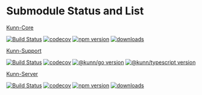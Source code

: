 # Submodule Status and List

[Kunn-Core](https://github.com/SudoDotDog/Kunn-Core)

[![Build Status](https://travis-ci.com/SudoDotDog/Kunn-Core.svg?branch=master)](https://travis-ci.com/SudoDotDog/Kunn-Core)
[![codecov](https://codecov.io/gh/SudoDotDog/Kunn-Core/branch/master/graph/badge.svg)](https://codecov.io/gh/SudoDotDog/Kunn-Core)
[![npm version](https://badge.fury.io/js/%40kunn%2Fcore.svg)](https://www.npmjs.com/package/@kunn/core)
[![downloads](https://img.shields.io/npm/dm/@kunn/core.svg)](https://www.npmjs.com/package/@kunn/core)

[Kunn-Support](https://github.com/SudoDotDog/Kunn-Support)

[![Build Status](https://travis-ci.com/SudoDotDog/Kunn-Support.svg?branch=master)](https://travis-ci.com/SudoDotDog/Kunn-Support)
[![codecov](https://codecov.io/gh/SudoDotDog/Kunn-Support/branch/master/graph/badge.svg)](https://codecov.io/gh/SudoDotDog/Kunn-Support)
[![@kunn/go version](https://img.shields.io/npm/v/@kunn/go.svg?color=%2300ADD8&label=%40kunn%2Fgo&style=popout)](https://www.npmjs.com/package/@kunn/go)
[![@kunn/typescript version](https://img.shields.io/npm/v/@kunn/typescript.svg?color=%23007ACC&label=%40kunn%2Ftypescript&style=popout)](https://www.npmjs.com/package/@kunn/typescript)

[Kunn-Server](https://github.com/SudoDotDog/Kunn-Server)

[![Build Status](https://travis-ci.com/SudoDotDog/Kunn-Server.svg?branch=master)](https://travis-ci.com/SudoDotDog/Kunn-Server)
[![codecov](https://codecov.io/gh/SudoDotDog/Kunn-Server/branch/master/graph/badge.svg)](https://codecov.io/gh/SudoDotDog/Kunn-Server)
[![npm version](https://badge.fury.io/js/%40kunn%2Fserver.svg)](https://www.npmjs.com/package/@kunn/server)
[![downloads](https://img.shields.io/npm/dm/@kunn/server.svg)](https://www.npmjs.com/package/@kunn/server)
